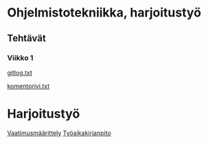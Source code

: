 # Ohjelmistotekniikka, harjoitustyö

## Tehtävät

### Viikko 1
[gitlog.txt](laskarit/viikko1/gitlog.txt)

[komentorivi.txt](laskarit/viikko1/komentorivi.txt)

# Harjoitustyö

[Vaatimusmäärittely](dokumentaatio/vaatimusmaarittely.md)
[Työaikakirjanpito](dokumentaatio/tyoaikakirjanpito.md)
